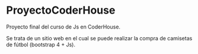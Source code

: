# ProyectoCoderHouse
Proyecto final del curso de Js en CoderHouse.


Se trata de un sitio web en el cual se puede realizar la compra de camisetas de fútbol (bootstrap 4 + Js).
